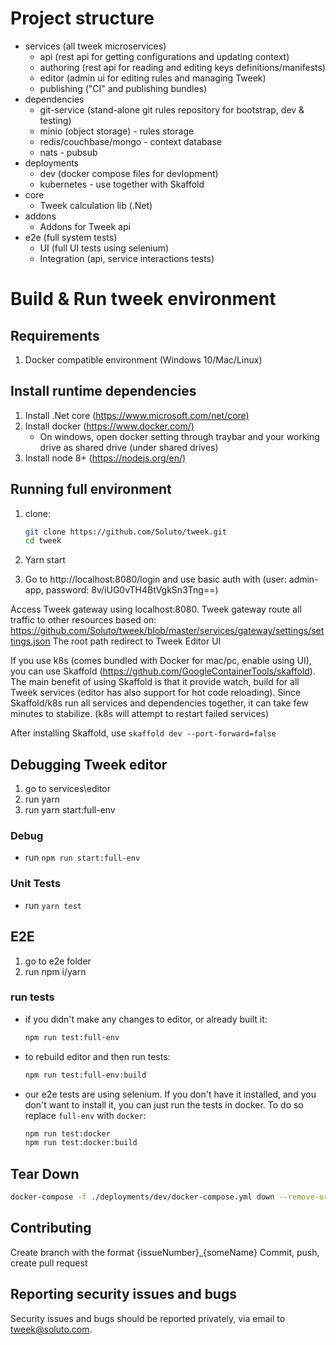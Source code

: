 # Project structure

- services (all tweek microservices)
  - api (rest api for getting configurations and updating context)
  - authoring (rest api for reading and editing keys definitions/manifests)
  - editor (admin ui for editing rules and managing Tweek)
  - publishing ("CI" and publishing bundles)
- dependencies
  - git-service (stand-alone git rules repository for bootstrap, dev & testing)
  - minio (object storage) - rules storage
  - redis/couchbase/mongo - context database
  - nats - pubsub
- deployments
  - dev (docker compose files for devlopment)
  - kubernetes - use together with Skaffold
- core
  - Tweek calculation lib (.Net)
- addons
  - Addons for Tweek api
- e2e (full system tests)
  - UI (full UI tests using selenium)
  - Integration (api, service interactions tests)

# Build & Run tweek environment

## Requirements

1. Docker compatible environment (Windows 10/Mac/Linux)

## Install runtime dependencies

1. Install .Net core (<https://www.microsoft.com/net/core)>
2. Install docker (<https://www.docker.com/)>
   - On windows, open docker setting through traybar and your working drive as shared drive (under shared drives)
3. Install node 8+ (<https://nodejs.org/en/)>

## Running full environment

1. clone:

   ```bash
   git clone https://github.com/Soluto/tweek.git
   cd tweek
   ```

2. Yarn start
3. Go to http://localhost:8080/login and use basic auth with (user: admin-app, password: 8v/iUG0vTH4BtVgkSn3Tng==)

Access Tweek gateway using localhost:8080.
Tweek gateway route all traffic to other resources based on: https://github.com/Soluto/tweek/blob/master/services/gateway/settings/settings.json
The root path redirect to Tweek Editor UI

If you use k8s (comes bundled with Docker for mac/pc, enable using UI), you can use Skaffold (https://github.com/GoogleContainerTools/skaffold).
The main benefit of using Skaffold is that it provide watch, build for all Tweek services (editor has also support for hot code reloading).
Since Skaffold/k8s run all services and dependencies together, it can take few minutes to stabilize. (k8s will attempt to restart failed services)

After installing Skaffold, use `skaffold dev --port-forward=false`

## Debugging Tweek editor

1. go to services\editor
2. run yarn
3. run yarn start:full-env

### Debug

- run `npm run start:full-env`

### Unit Tests

- run `yarn test`

## E2E

1. go to e2e folder
2. run npm i/yarn

### run tests

- if you didn't make any changes to editor, or already built it:
  ```bash
  npm run test:full-env
  ```
- to rebuild editor and then run tests:
  ```bash
  npm run test:full-env:build
  ```
- our e2e tests are using selenium. If you don't have it installed, and you don't want to install it, you can just run the tests in docker. To do so replace `full-env` with `docker`:
  ```bash
  npm run test:docker
  npm run test:docker:build
  ```

## Tear Down

```bash
docker-compose -f ./deployments/dev/docker-compose.yml down --remove-orphans
```

## Contributing

Create branch with the format {issueNumber}\_{someName}
Commit, push, create pull request

## Reporting security issues and bugs

Security issues and bugs should be reported privately, via email to tweek@soluto.com.
